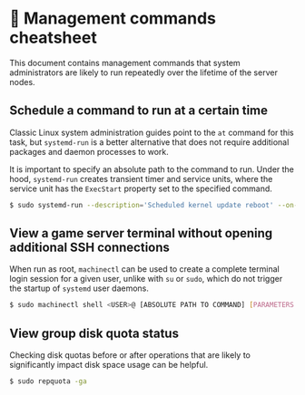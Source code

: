 # 🔧 Management commands cheatsheet

This document contains management commands that system administrators are likely to run repeatedly over the lifetime of the server nodes.

## Schedule a command to run at a certain time

Classic Linux system administration guides point to the `at` command for this
task, but `systemd-run` is a better alternative that does not require additional
packages and daemon processes to work.

It is important to specify an absolute path to the command to run. Under the
hood, `systemd-run` creates transient timer and service units, where the service
unit has the `ExecStart` property set to the specified command.

```bash
$ sudo systemd-run --description='Scheduled kernel update reboot' --on-calendar='2023-06-01 03:50:00 UTC' /usr/sbin/reboot
```

## View a game server terminal without opening additional SSH connections

When run as root, `machinectl` can be used to create a complete terminal login
session for a given user, unlike with `su` or `sudo`, which do not trigger the
startup of `systemd` user daemons.

```bash
$ sudo machinectl shell <USER>@ [ABSOLUTE PATH TO COMMAND] [PARAMETERS...]
```

## View group disk quota status

Checking disk quotas before or after operations that are likely to significantly
impact disk space usage can be helpful.

```bash
$ sudo repquota -ga
```

